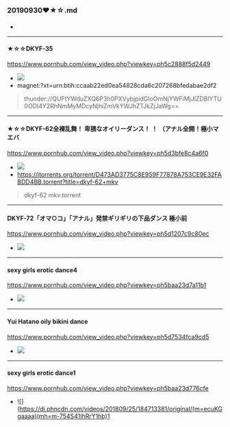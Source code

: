 ### 20190930❤★☆.md
#### 

- ![]()
---
#### ★☆☆DKYF-35
https://www.pornhub.com/view_video.php?viewkey=ph5c2888f5d2449
- ![](https://di.phncdn.com/videos/201812/30/199225821/original/(m=ecuKGgaaaa)(mh=MecN-9ebIOGZL03C)8.jpg)
- magnet:?xt=urn:btih:ccaab22ed0ea54828cda6c207268bfedabae2df2
>thunder://QUFtYWduZXQ6P3h0PXVybjpidGloOmNjYWFiMjJlZDBlYTU0ODI4Y2RhNmMyMDcyNjhiZmVkYWJhZTJkZjJaWg==
---
#### ★☆☆DKYF-62全裸乱舞！ 卑猥なオイリーダンス！ ！ （アナル全開！極小マエバ
https://www.pornhub.com/view_video.php?viewkey=ph5d3bfe8c4a6f0
- ![](https://ci.phncdn.com/videos/201907/27/237910861/original/(m=eafTGgaaaa)(mh=KeRv39DJ2cGxC1JE)10.jpg)
- https://itorrents.org/torrent/D473AD3775C8E959F77878A753CE9E32FABDD4BB.torrent?title=dkyf-62+mkv
>dkyf-62 mkv.torrent
---
#### DKYF-72「オマ○コ」「アナル」発禁ギリギリの下品ダンス 極小前
https://www.pornhub.com/view_video.php?viewkey=ph5d1207c9c80ec
- ![](https://di.phncdn.com/videos/201906/25/231496362/original/(m=ecuKGgaaaa)(mh=DMJT5r7He-bEG9Ku)15.jpg)
---
#### sexy girls erotic dance4
https://www.pornhub.com/view_video.php?viewkey=ph5baa23d7a11b1
- ![](https://di.phncdn.com/videos/201809/25/184713481/original/(m=ecuKGgaaaa)(mh=A9l1LM8myoBJvBaT)4.jpg)
---
#### Yui Hatano oily bikini dance
https://www.pornhub.com/view_video.php?viewkey=ph5d7534fca9cd5
- ![](https://di.phncdn.com/videos/201909/08/247070471/original/(m=ecuKGgaaaa)(mh=crV5ASTaePq4TVDd)11.jpg)
---
#### sexy girls erotic dance1
https://www.pornhub.com/view_video.php?viewkey=ph5baa23d776cfe
- ![](https://di.phncdn.com/videos/201809/25/184713381/original/(m=ecuKGgaaaa)(mh=m-754S41IhRrY1hb)1
